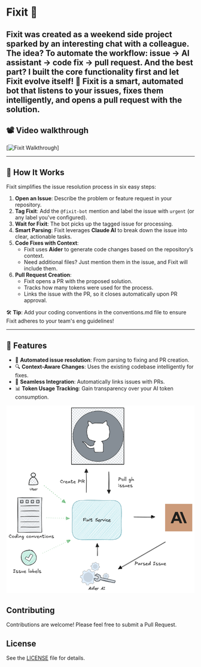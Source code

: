 # **Fixit** 🤖  
Fixit was created as a weekend side project sparked by an interesting chat with a colleague. The idea? To automate the 
workflow: issue → AI assistant → code fix → pull request. And the best part? I built the core functionality first and let Fixit evolve itself! 🙂
Fixit is a smart, automated bot that listens to your issues, fixes them intelligently, and opens a pull request with the solution.
---

## 📽 **Video walkthrough**

[![Fixit Walkthrough](https://www.veed.io/view/713d5d2d-016a-48e2-9d8b-f47787edb5ac?panel=share)]

---

## 📝 **How It Works**

Fixit simplifies the issue resolution process in six easy steps:  

1. **Open an Issue**: Describe the problem or feature request in your repository.  
2. **Tag Fixit**: Add the `@fixit-bot` mention and label the issue with `urgent` (or any label you've configured).  
3. **Wait for Fixit**: The bot picks up the tagged issue for processing.  
4. **Smart Parsing**: Fixit leverages **Claude AI** to break down the issue into clear, actionable tasks.  
5. **Code Fixes with Context**:  
    - Fixit uses **Aider** to generate code changes based on the repository’s context.  
    - Need additional files? Just mention them in the issue, and Fixit will include them.  
6. **Pull Request Creation**:  
    - Fixit opens a PR with the proposed solution.  
    - Tracks how many tokens were used for the process.  
    - Links the issue with the PR, so it closes automatically upon PR approval.  

🛠 **Tip**: Add your coding conventions in the conventions.md file to ensure Fixit adheres to your team's eng guidelines!

---

## 🎯 **Features**

- 🚀 **Automated issue resolution**: From parsing to fixing and PR creation.  
- 🔍 **Context-Aware Changes**: Uses the existing codebase intelligently for fixes.  
- 🔗 **Seamless Integration**: Automatically links issues with PRs.  
- 📊 **Token Usage Tracking**: Gain transparency over your AI token consumption.  

![System Diagram](readme_res/fixit.png)



## Contributing

Contributions are welcome! Please feel free to submit a Pull Request.

## License

See the [LICENSE](LICENSE) file for details.
